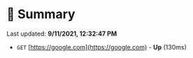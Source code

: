 # 📖 Summary
Last updated: **9/11/2021, 12:32:47 PM**

- `GET` [https://google.com](https://google.com) - **Up** (130ms)
